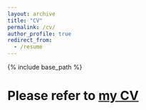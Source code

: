 ```yaml
---
layout: archive
title: "CV"
permalink: /cv/
author_profile: true
redirect_from:
  - /resume
---
```


{% include base_path %}

# Please refer to [my CV](https://User-tian.github.io/personal_homepage/files/CV_Baotong%20Tian.pdf)


